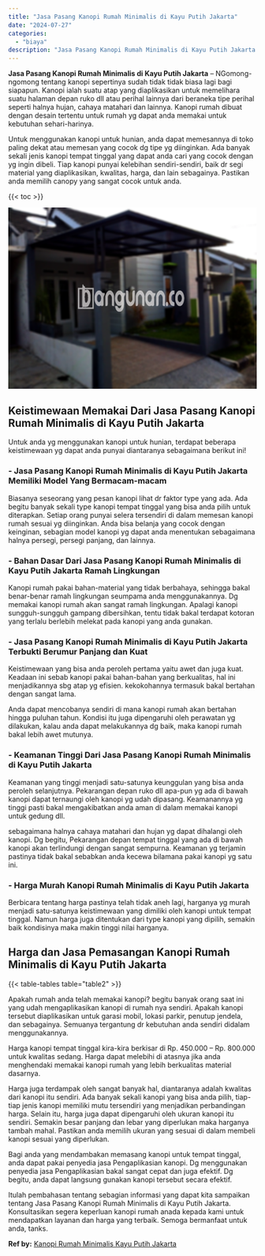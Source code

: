 ```yaml
---
title: "Jasa Pasang Kanopi Rumah Minimalis di Kayu Putih Jakarta"
date: "2024-07-27"
categories: 
  - "biaya"
description: "Jasa Pasang Kanopi Rumah Minimalis di Kayu Putih Jakarta. Itulah pembahasan tentang sebagian informasi yang dapat kita sampaikan tentang Jasa Pasang Kanopi R..."
---
```


**Jasa Pasang Kanopi Rumah Minimalis di Kayu Putih Jakarta** – NGomong-ngomong tentang kanopi sepertinya sudah tidak tidak biasa lagi bagi siapapun. Kanopi ialah suatu atap yang diaplikasikan untuk memelihara suatu halaman depan ruko dll atau perihal lainnya dari beraneka tipe perihal seperti halnya hujan, cahaya matahari dan lainnya. Kanopi rumah dibuat dengan desain tertentu untuk rumah yg dapat anda memakai untuk kebutuhan sehari-harinya.

Untuk menggunakan kanopi untuk hunian, anda dapat memesannya di toko paling dekat atau memesan yang cocok dg tipe yg diinginkan. Ada banyak sekali jenis kanopi tempat tinggal yang dapat anda cari yang cocok dengan yg ingin dibeli. Tiap kanopi punyai kelebihan sendiri-sendiri, baik dr segi material yang diaplikasikan, kwalitas, harga, dan lain sebagainya. Pastikan anda memilih canopy yang sangat cocok untuk anda.

{{< toc >}}

![Jasa Pasang Kanopi Rumah Minimalis di Kayu Putih Jakarta](/images/harga-kanopi-minimalis-48.png)

## Keistimewaan Memakai Dari Jasa Pasang Kanopi Rumah Minimalis di Kayu Putih Jakarta

Untuk anda yg menggunakan kanopi untuk hunian, terdapat beberapa keistimewaan yg dapat anda punyai diantaranya sebagaimana berikut ini!

### \- Jasa Pasang Kanopi Rumah Minimalis di Kayu Putih Jakarta Memiliki Model Yang Bermacam-macam

Biasanya seseorang yang pesan kanopi lihat dr faktor type yang ada. Ada begitu banyak sekali type kanopi tempat tinggal yang bisa anda pilih untuk diterapkan. Setiap orang punyai selera tersendiri di dalam memesan kanopi rumah sesuai yg diinginkan. Anda bisa belanja yang cocok dengan keinginan, sebagian model kanopi yg dapat anda menentukan sebagaimana halnya persegi, persegi panjang, dan lainnya.

### \- Bahan Dasar Dari Jasa Pasang Kanopi Rumah Minimalis di Kayu Putih Jakarta Ramah Lingkungan

Kanopi rumah pakai bahan-material yang tidak berbahaya, sehingga bakal benar-benar ramah lingkungan seumpama anda menggunakannya. Dg memakai kanopi rumah akan sangat ramah lingkungan. Apalagi kanopi sungguh-sungguh gampang dibersihkan, tentu tidak bakal terdapat kotoran yang terlalu berlebih melekat pada kanopi yang anda gunakan.

### \- Jasa Pasang Kanopi Rumah Minimalis di Kayu Putih Jakarta Terbukti Berumur Panjang dan Kuat

Keistimewaan yang bisa anda peroleh pertama yaitu awet dan juga kuat. Keadaan ini sebab kanopi pakai bahan-bahan yang berkualitas, hal ini menjadikannya sbg atap yg efisien. kekokohannya termasuk bakal bertahan dengan sangat lama.

Anda dapat mencobanya sendiri di mana kanopi rumah akan bertahan hingga puluhan tahun. Kondisi itu juga dipengaruhi oleh perawatan yg dilakukan, kalau anda dapat melakukannya dg baik, maka kanopi rumah bakal lebih awet mutunya.

### \- Keamanan Tinggi Dari Jasa Pasang Kanopi Rumah Minimalis di Kayu Putih Jakarta

Keamanan yang tinggi menjadi satu-satunya keunggulan yang bisa anda peroleh selanjutnya. Pekarangan depan ruko dll apa-pun yg ada di bawah kanopi dapat ternaungi oleh kanopi yg udah dipasang. Keamanannya yg tinggi pasti bakal mengakibatkan anda aman di dalam memakai kanopi untuk gedung dll.

sebagaimana halnya cahaya matahari dan hujan yg dapat dihalangi oleh kanopi. Dg begitu, Pekarangan depan tempat tinggal yang ada di bawah kanopi akan terlindungi dengan sangat sempurna. Keamanan yg terjamin pastinya tidak bakal sebabkan anda kecewa bilamana pakai kanopi yg satu ini.

### \- Harga Murah Kanopi Rumah Minimalis di Kayu Putih Jakarta

Berbicara tentang harga pastinya telah tidak aneh lagi, harganya yg murah menjadi satu-satunya keistimewaan yang dimiliki oleh kanopi untuk tempat tinggal. Namun harga juga ditentukan dari type kanopi yang dipilih, semakin baik kondisinya maka makin tinggi nilai harganya.

## Harga dan Jasa Pemasangan Kanopi Rumah Minimalis di Kayu Putih Jakarta

{{< table-tables table="table2" >}}

Apakah rumah anda telah memakai kanopi? begitu banyak orang saat ini yang udah mengaplikasikan kanopi di rumah nya sendiri. Apakah kanopi tersebut diaplikasikan untuk garasi mobil, lokasi parkir, penutup jendela, dan sebagainya. Semuanya tergantung dr kebutuhan anda sendiri didalam menggunakannya.

Harga kanopi tempat tinggal kira-kira berkisar di Rp. 450.000 – Rp. 800.000 untuk kwalitas sedang. Harga dapat melebihi di atasnya jika anda menghendaki memakai kanopi rumah yang lebih berkualitas material dasarnya.

Harga juga terdampak oleh sangat banyak hal, diantaranya adalah kwalitas dari kanopi itu sendiri. Ada banyak sekali kanopi yang bisa anda pilih, tiap-tiap jenis kanopi memiliki mutu tersendiri yang menjadikan perbandingan harga. Selain itu, harga juga dapat dipengaruhi oleh ukuran kanopi itu sendiri. Semakin besar panjang dan lebar yang diperlukan maka harganya tambah mahal. Pastikan anda memilih ukuran yang sesuai di dalam membeli kanopi sesuai yang diperlukan.

Bagi anda yang mendambakan memasang kanopi untuk tempat tinggal, anda dapat pakai penyedia jasa Pengaplikasian kanopi. Dg menggunakan penyedia jasa Pengaplikasian bakal sangat cepat dan juga efektif. Dg begitu, anda dapat langsung gunakan kanopi tersebut secara efektif.

Itulah pembahasan tentang sebagian informasi yang dapat kita sampaikan tentang Jasa Pasang Kanopi Rumah Minimalis di Kayu Putih Jakarta. Konsultasikan segera keperluan kanopi rumah anada kepada kami untuk mendapatkan layanan dan harga yang terbaik. Semoga bermanfaat untuk anda, tanks.

**Ref by:**  [Kanopi Rumah Minimalis Kayu Putih Jakarta](https://id.wikipedia.org/wiki/Kanopi)
